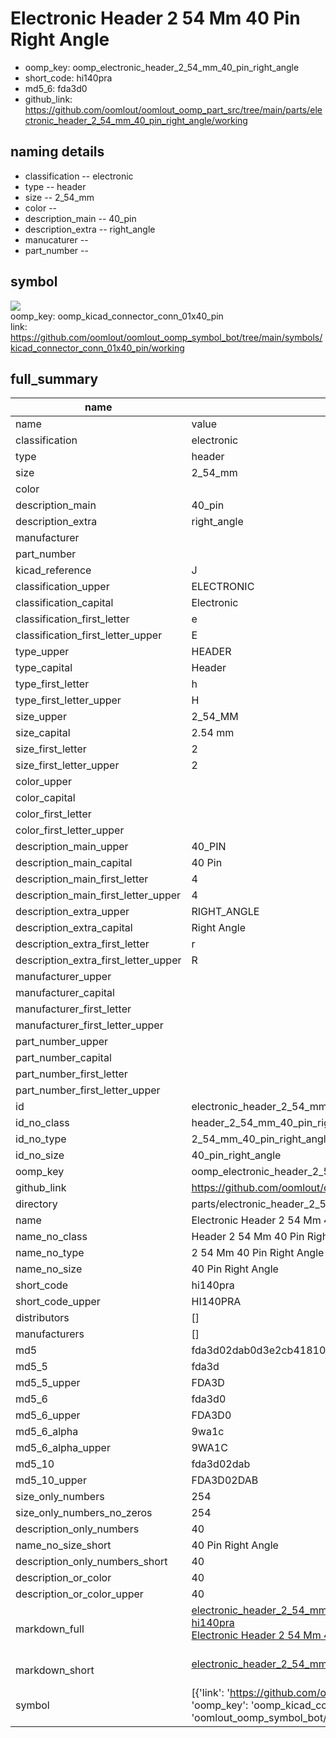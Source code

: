 # Electronic Header 2 54 Mm 40 Pin Right Angle

  
* oomp_key: oomp_electronic_header_2_54_mm_40_pin_right_angle 
* short_code: hi140pra
* md5_6: fda3d0  
* github_link: https://github.com/oomlout/oomlout_oomp_part_src/tree/main/parts/electronic_header_2_54_mm_40_pin_right_angle/working  
## naming details
* classification -- electronic
* type -- header
* size -- 2_54_mm
* color -- 
* description_main -- 40_pin
* description_extra -- right_angle
* manucaturer -- 
* part_number -- 



## symbol

![](symbol/{index}}/working/working_600.png)  
oomp_key: oomp_kicad_connector_conn_01x40_pin  
link: https://github.com/oomlout/oomlout_oomp_symbol_bot/tree/main/symbols/kicad_connector_conn_01x40_pin/working  


## full_summary
| name | value | 
| --- | --- | 
| name | value | 
| classification | electronic | 
| type | header | 
| size | 2_54_mm | 
| color |  | 
| description_main | 40_pin | 
| description_extra | right_angle | 
| manufacturer |  | 
| part_number |  | 
| kicad_reference | J | 
| classification_upper | ELECTRONIC | 
| classification_capital | Electronic | 
| classification_first_letter | e | 
| classification_first_letter_upper | E | 
| type_upper | HEADER | 
| type_capital | Header | 
| type_first_letter | h | 
| type_first_letter_upper | H | 
| size_upper | 2_54_MM | 
| size_capital | 2.54 mm | 
| size_first_letter | 2 | 
| size_first_letter_upper | 2 | 
| color_upper |  | 
| color_capital |  | 
| color_first_letter |  | 
| color_first_letter_upper |  | 
| description_main_upper | 40_PIN | 
| description_main_capital | 40 Pin | 
| description_main_first_letter | 4 | 
| description_main_first_letter_upper | 4 | 
| description_extra_upper | RIGHT_ANGLE | 
| description_extra_capital | Right Angle | 
| description_extra_first_letter | r | 
| description_extra_first_letter_upper | R | 
| manufacturer_upper |  | 
| manufacturer_capital |  | 
| manufacturer_first_letter |  | 
| manufacturer_first_letter_upper |  | 
| part_number_upper |  | 
| part_number_capital |  | 
| part_number_first_letter |  | 
| part_number_first_letter_upper |  | 
| id | electronic_header_2_54_mm_40_pin_right_angle | 
| id_no_class | header_2_54_mm_40_pin_right_angle | 
| id_no_type | 2_54_mm_40_pin_right_angle | 
| id_no_size | 40_pin_right_angle | 
| oomp_key | oomp_electronic_header_2_54_mm_40_pin_right_angle | 
| github_link | https://github.com/oomlout/oomlout_oomp_part_src/tree/main/parts/electronic_header_2_54_mm_40_pin_right_angle/working | 
| directory | parts/electronic_header_2_54_mm_40_pin_right_angle | 
| name | Electronic Header 2 54 Mm 40 Pin Right Angle | 
| name_no_class | Header 2 54 Mm 40 Pin Right Angle | 
| name_no_type | 2 54 Mm 40 Pin Right Angle | 
| name_no_size | 40 Pin Right Angle | 
| short_code | hi140pra | 
| short_code_upper | HI140PRA | 
| distributors | [] | 
| manufacturers | [] | 
| md5 | fda3d02dab0d3e2cb41810d727dc48cb | 
| md5_5 | fda3d | 
| md5_5_upper | FDA3D | 
| md5_6 | fda3d0 | 
| md5_6_upper | FDA3D0 | 
| md5_6_alpha | 9wa1c | 
| md5_6_alpha_upper | 9WA1C | 
| md5_10 | fda3d02dab | 
| md5_10_upper | FDA3D02DAB | 
| size_only_numbers | 254 | 
| size_only_numbers_no_zeros | 254 | 
| description_only_numbers | 40 | 
| name_no_size_short | 40 Pin Right Angle | 
| description_only_numbers_short | 40 | 
| description_or_color | 40 | 
| description_or_color_upper | 40 | 
| markdown_full | [electronic_header_2_54_mm_40_pin_right_angle](https://github.com/oomlout/oomlout_oomp_part_src/tree/main/parts/electronic_header_2_54_mm_40_pin_right_angle/working)<br>[hi140pra](https://github.com/oomlout/oomlout_oomp_part_src/tree/main/parts/electronic_header_2_54_mm_40_pin_right_angle/working)<br>[Electronic Header 2 54 Mm 40 Pin Right Angle](https://github.com/oomlout/oomlout_oomp_part_src/tree/main/parts/electronic_header_2_54_mm_40_pin_right_angle/working)<br><br> | 
| markdown_short | [electronic_header_2_54_mm_40_pin_right_angle](https://github.com/oomlout/oomlout_oomp_part_src/tree/main/parts/electronic_header_2_54_mm_40_pin_right_angle/working)<br><br> | 
| symbol | [{'link': 'https://github.com/oomlout/oomlout_oomp_symbol_bot/tree/main/symbols/kicad_connector_conn_01x40_pin', 'oomp_key': 'oomp_kicad_connector_conn_01x40_pin', 'directory': 'oomlout_oomp_symbol_bot/symbols/kicad_connector_conn_01x40_pin//working/working.kicad_sym', 'index': 0}] | 
